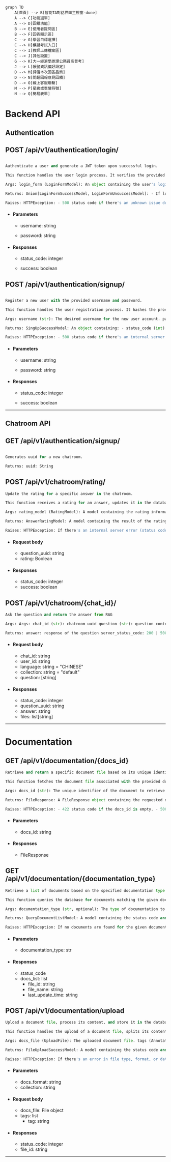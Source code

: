 ```mermaid
graph TD
    A[首頁] --> B[智能TA對話界面主視窗-done]
    A --> C[功能選單]
    A --> D[回饋功能]
    B --> E[使用者提問區]
    B --> F[回答顯示區]
    C --> G[學習目標選擇]
    C --> H[模擬考試入口]
    C --> I[教師上傳檔案區]
    C --> J[其他設置]
    G --> K[大一經濟學原理公務員高普考]
    J --> L[帳號資訊偏好設定]
    D --> M[評價本次回答品質]
    D --> N[問題回報意見回饋]
    D --> O[線上客服聯繫]
    M --> P[星級或表情符號]
    N --> Q[簡易表單]
```

# Backend API

## Authentication

## POST /api/v1/authentication/login/

```python

Authenticate a user and generate a JWT token upon successful login.

This function handles the user login process. It verifies the provided credentials, generates a JWT token for authenticated users, and stores the token in the database.

Args: login_form (LoginFormModel): An object containing the user's login credentials. It includes the following attributes: - username (str): The user's username. - hashed_password (str): The hashed password of the user.

Returns: Union[LoginFormSuccessModel, LoginFormUnsuccessModel]: - If login is successful, returns a LoginFormSuccessModel containing: - status_code (int): HTTP status code (200 for success). - success (bool): True for successful login. - jwt_token (str): The generated JWT token. - role (str): The role of the authenticated user. - If login fails, returns a LoginFormUnsuccessModel containing: - status_code (int): HTTP status code indicating the error. - success (bool): False for failed login. - response (int): The error status code.

Raises: HTTPException: - 500 status code if there's an unknown issue during token insertion. - 401 status code if the credentials are unrecognized.

```

- #### Parameters

    - username: string

    - password: string

- #### Responses

    - status_code: integer

    - success: boolean

## POST /api/v1/authentication/signup/

```python

Register a new user with the provided username and password.

This function handles the user registration process. It hashes the provided password using SHA3-256 algorithm and attempts to create a new user in the database.

Args: username (str): The desired username for the new user account. password (str): The password for the new user account (will be hashed before storage).

Returns: SingUpSuccessModel: An object containing: - status_code (int): HTTP status code (200 for success). - success (bool): True if the user was successfully created.

Raises: HTTPException: - 500 status code if there's an internal server error during user creation.
```

- #### Parameters

    - username: string

    - password: string

- #### Responses

    - status_code: integer

    - success: boolean

---

## Chatroom API

## GET /api/v1/authentication/signup/

```python

Generates uuid for a new chatroom.

Returns: uuid: String

```

## POST /api/v1/chatroom/rating/

```python
Update the rating for a specific answer in the chatroom.

This function receives a rating for an answer, updates it in the database, and returns the status of the operation.

Args: rating_model (RatingModel): A model containing the rating information. It includes: - question_uuid (str): The unique identifier of the question. - rating (bool): The rating given to the answer (True for positive, False for negative).

Returns: AnswerRatingModel: A model containing the result of the rating operation. It includes: - status_code (int): HTTP status code (200 for success). - success (bool): Indicates whether the rating update was successful.

Raises: HTTPException: If there's an internal server error (status code 500).
```

- #### Request body
    - question_uuid: string
    - rating: Boolean
- #### Responses
    - status_code: integer
    - success: boolean

## POST /api/v1/chatroom/{chat_id}/

```python
Ask the question and return the answer from RAG

Args: Args: chat_id (str): chatroom uuid question (str): question content user_id (str): user id collection (str, optional): collection of docs database. Defaults to "default". language (str): language for the response

Returns: answer: response of the question server_status_code: 200 | 500
```

- #### Request body
    - chat_id: string
    - user_id: string
    - language: string = "CHINESE"
    - collection: string = "default"
    - question: \[string\]
- #### Responses
    - status_code: integer
    - question_uuid: string
    - answer: string
    - files: list\[string\]

---

# Documentation

## GET /api/v1/documentation/{docs_id}

```python
Retrieve and return a specific document file based on its unique identifier.

This function fetches the document file associated with the provided docs_id from the file system and returns it as a FileResponse. It also handles error cases such as empty requests or non-existent files.

Args: docs_id (str): The unique identifier of the document to retrieve.

Returns: FileResponse: A FileResponse object containing the requested document file.

Raises: HTTPException: - 422 status code if the docs_id is empty. - 500 status code if the UUID format is incorrect or the file is not found.
```

- #### Parameters
    - docs_id: string
- #### Responses
    - FileResponse

## GET /api/v1/documentation/{documentation_type}

```python
Retrieve a list of documents based on the specified documentation type.

This function queries the database for documents matching the given documentation type and returns a list of these documents.

Args: documentation_type (str, optional): The type of documentation to retrieve. Defaults to "其他" (meaning "Other" in Chinese).

Returns: QueryDocumentListModel: A model containing the status code and the list of documents matching the specified type.

Raises: HTTPException: If no documents are found for the given documentation type.
```

- #### Parameters
    - documentation_type: str
- #### Responses
    - status_code
    - docs_list: list
        - file_id: string
        - file_name: string
        - last_update_time: string

## POST /api/v1/documentation/upload

```python
Upload a document file, process its content, and store it in the database.

This function handles the upload of a document file, splits its content, generates vector representations, and stores the information in both MySQL and Milvus databases.

Args: docs_file (UploadFile): The uploaded document file. tags (Annotated[list[str], Form()]): A list of tags associated with the document. docs_format (str, optional): The format of the document. Defaults to "docx". collection (str, optional): The name of the collection to store the document in. Defaults to "default".

Returns: FileUploadSuccessModel: A model containing the status code and the UUID of the uploaded file.

Raises: HTTPException: If there's an error in file type, format, or database operations.
```

- #### Parameters
    - docs_format: string
    - collection: string
- #### Request body
    - docs_file: File object
    - tags: list
        - tag: string
- #### Responses
    - status_code: integer
    - file_id: string

---
